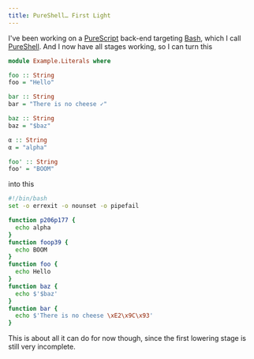 ```yaml
---
title: PureShell… First Light
---
```


I've been working on a
[PureScript](https://en.wikipedia.org/wiki/PureScript) back-end
targeting [Bash](https://en.wikipedia.org/wiki/Bash_(Unix_shell)),
which I call [PureShell](https://github.com/cgohla/pureshell). And I
now have all stages working, so I can turn this

```PureScript
module Example.Literals where

foo :: String
foo = "Hello"

bar :: String
bar = "There is no cheese ✓"

baz :: String
baz = "$baz"

α :: String
α = "alpha"

foo' :: String
foo' = "BOOM"
```

into this

```bash
#!/bin/bash
set -o errexit -o nounset -o pipefail

function p206p177 {
  echo alpha
}
function foop39 {
  echo BOOM
}
function foo {
  echo Hello
}
function baz {
  echo $'$baz'
}
function bar {
  echo $'There is no cheese \xE2\x9C\x93'
}
```

This is about all it can do for now though, since the first lowering
stage is still very incomplete.
